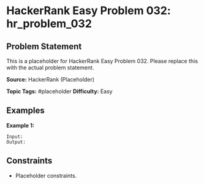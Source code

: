 # HackerRank Easy Problem 032: hr_problem_032

## Problem Statement

This is a placeholder for HackerRank Easy Problem 032.
Please replace this with the actual problem statement.

**Source:** HackerRank (Placeholder)

**Topic Tags:** #placeholder
**Difficulty:** Easy

## Examples

**Example 1:**

```
Input:
Output:
```

## Constraints

- Placeholder constraints.

